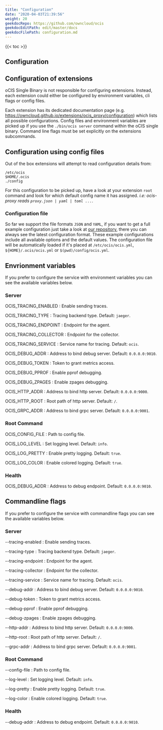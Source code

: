 ```yaml
---
title: "Configuration"
date: "2020-04-03T21:39:56"
weight: 20
geekdocRepo: https://github.com/owncloud/ocis
geekdocEditPath: edit/master/docs
geekdocFilePath: configuration.md
---
```


{{< toc >}}

## Configuration

## Configuration of extensions

oCIS Single Binary is not responsible for configuring extensions. Instead, each extension could either be configured by environment variables, cli flags or config files.

Each extension has its dedicated documentation page (e.g. https://owncloud.github.io/extensions/ocis_proxy/configuration) which lists all possible configurations. Config files and environment variables are picked up if you use the `./bin/ocis server` command within the oCIS single binary. Command line flags must be set explicitly on the extensions subcommands.

## Configuration using config files

Out of the box extensions will attempt to read configuration details from:

```console
/etc/ocis
$HOME/.ocis
./config
```

For this configuration to be picked up, have a look at your extension `root` command and look for which default config name it has assigned. *i.e: ocis-proxy reads `proxy.json | yaml | toml ...`*.

### Configuration file

So far we support the file formats `JSON` and `YAML`, if you want to get a full example configuration just take a look at [our repository](https://github.com/owncloud/ocis/tree/master/config), there you can always see the latest configuration format. These example configurations include all available options and the default values. The configuration file will be automatically loaded if it's placed at `/etc/ocis/ocis.yml`, `${HOME}/.ocis/ocis.yml` or `$(pwd)/config/ocis.yml`.

## Envrionment variables

If you prefer to configure the service with environment variables you can see the available variables below.

### Server

OCIS_TRACING_ENABLED
: Enable sending traces.

OCIS_TRACING_TYPE
: Tracing backend type. Default: `jaeger`.

OCIS_TRACING_ENDPOINT
: Endpoint for the agent.

OCIS_TRACING_COLLECTOR
: Endpoint for the collector.

OCIS_TRACING_SERVICE
: Service name for tracing. Default: `ocis`.

OCIS_DEBUG_ADDR
: Address to bind debug server. Default: `0.0.0.0:9010`.

OCIS_DEBUG_TOKEN
: Token to grant metrics access.

OCIS_DEBUG_PPROF
: Enable pprof debugging.

OCIS_DEBUG_ZPAGES
: Enable zpages debugging.

OCIS_HTTP_ADDR
: Address to bind http server. Default: `0.0.0.0:9000`.

OCIS_HTTP_ROOT
: Root path of http server. Default: `/`.

OCIS_GRPC_ADDR
: Address to bind grpc server. Default: `0.0.0.0:9001`.

### Root Command

OCIS_CONFIG_FILE
: Path to config file.

OCIS_LOG_LEVEL
: Set logging level. Default: `info`.

OCIS_LOG_PRETTY
: Enable pretty logging. Default: `true`.

OCIS_LOG_COLOR
: Enable colored logging. Default: `true`.

### Health

OCIS_DEBUG_ADDR
: Address to debug endpoint. Default: `0.0.0.0:9010`.

## Commandline flags

If you prefer to configure the service with commandline flags you can see the available variables below.

### Server

--tracing-enabled
: Enable sending traces.

--tracing-type
: Tracing backend type. Default: `jaeger`.

--tracing-endpoint
: Endpoint for the agent.

--tracing-collector
: Endpoint for the collector.

--tracing-service
: Service name for tracing. Default: `ocis`.

--debug-addr
: Address to bind debug server. Default: `0.0.0.0:9010`.

--debug-token
: Token to grant metrics access.

--debug-pprof
: Enable pprof debugging.

--debug-zpages
: Enable zpages debugging.

--http-addr
: Address to bind http server. Default: `0.0.0.0:9000`.

--http-root
: Root path of http server. Default: `/`.

--grpc-addr
: Address to bind grpc server. Default: `0.0.0.0:9001`.

### Root Command

--config-file
: Path to config file.

--log-level
: Set logging level. Default: `info`.

--log-pretty
: Enable pretty logging. Default: `true`.

--log-color
: Enable colored logging. Default: `true`.

### Health

--debug-addr
: Address to debug endpoint. Default: `0.0.0.0:9010`.
